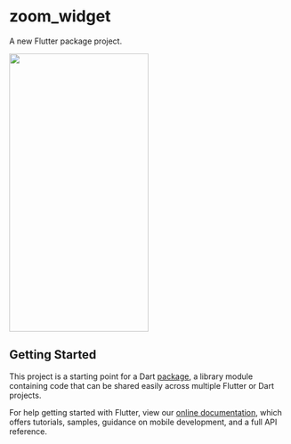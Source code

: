 # zoom_widget

A new Flutter package project.

<img src="https://raw.githubusercontent.com/semakers/zoom-widget/master/first_example.gif" data-canonical-src="https://raw.githubusercontent.com/semakers/zoom-widget/master/first_example.gif" width="250" height="500" />

## Getting Started

This project is a starting point for a Dart
[package](https://flutter.dev/developing-packages/),
a library module containing code that can be shared easily across
multiple Flutter or Dart projects.

For help getting started with Flutter, view our 
[online documentation](https://flutter.dev/docs), which offers tutorials, 
samples, guidance on mobile development, and a full API reference.
